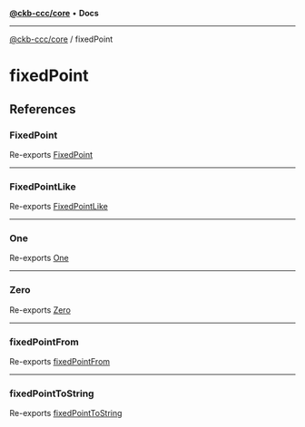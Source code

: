 [**@ckb-ccc/core**](README.md) • **Docs**

***

[@ckb-ccc/core](README.md) / fixedPoint

# fixedPoint

## References

### FixedPoint

Re-exports [FixedPoint](fixedPoint.Type.FixedPoint.md)

***

### FixedPointLike

Re-exports [FixedPointLike](fixedPoint.Type.FixedPointLike.md)

***

### One

Re-exports [One](fixedPoint.Variable.One.md)

***

### Zero

Re-exports [Zero](fixedPoint.Variable.Zero.md)

***

### fixedPointFrom

Re-exports [fixedPointFrom](fixedPoint.Function.fixedPointFrom.md)

***

### fixedPointToString

Re-exports [fixedPointToString](fixedPoint.Function.fixedPointToString.md)
